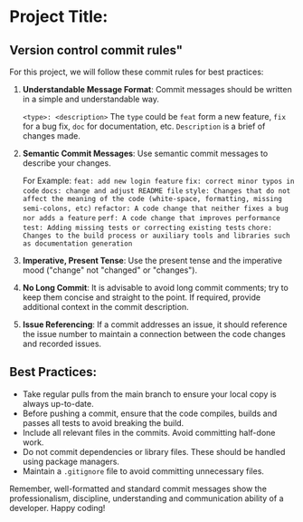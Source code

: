 # Project Title:

## Version control commit rules"

For this project, we will follow these commit rules for best practices:

1. **Understandable Message Format**: Commit messages should be written in a simple and understandable way.

    `<type>: <description>`
    The `type` could be `feat` form a new feature, `fix` for a bug fix, `doc` for documentation, etc. `Description` is a brief of changes made.

2. **Semantic Commit Messages**: Use semantic commit messages to describe your changes.

    For Example:
    `feat: add new login feature`
    `fix: correct minor typos in code`
    `docs: change and adjust README file`
    `style: Changes that do not affect the meaning of the code (white-space, formatting, missing semi-colons, etc)`
    `refactor: A code change that neither fixes a bug nor adds a feature`
    `perf: A code change that improves performance`
    `test: Adding missing tests or correcting existing tests`
    `chore: Changes to the build process or auxiliary tools and libraries such as documentation generation`

3. **Imperative, Present Tense**: Use the present tense and the imperative mood ("change" not "changed" or "changes").

4. **No Long Commit**: It is advisable to avoid long commit comments; try to keep them concise and straight to the point. If required, provide additional context in the commit description.

5. **Issue Referencing**: If a commit addresses an issue, it should reference the issue number to maintain a connection between the code changes and recorded issues.

## Best Practices:

-   Take regular pulls from the main branch to ensure your local copy is always up-to-date.
-   Before pushing a commit, ensure that the code compiles, builds and passes all tests to avoid breaking the build.
-   Include all relevant files in the commits. Avoid committing half-done work.
-   Do not commit dependencies or library files. These should be handled using package managers.
-   Maintain a `.gitignore` file to avoid committing unnecessary files.

Remember, well-formatted and standard commit messages show the professionalism, discipline, understanding and communication ability of a developer. Happy coding!
